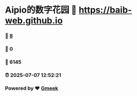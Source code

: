 # Aipio的数字花园 :link: https://baib-web.github.io 
### :page_facing_up: [8](https://baib-web.github.io/tag.html) 
### :speech_balloon: 0 
### :hibiscus: 6145 
### :alarm_clock: 2025-07-07 12:52:21 
### Powered by :heart: [Gmeek](https://github.com/Meekdai/Gmeek)
